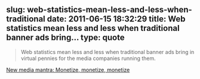 slug: web-statistics-mean-less-and-less-when-traditional
date: 2011-06-15 18:32:29
title: Web statistics mean less and less when traditional banner ads bring...
type: quote
---

> Web statistics mean less and less when traditional banner ads bring in virtual pennies for the media companies running them.

[New media mantra: Monetize, monetize, monetize](http://gigaom.com/2011/06/14/new-media-mantra-monetize-monetize-monetize/?utm_source=feedburner&utm_medium=feed&utm_campaign=Feed%3A+OmMalik+%28GigaOM%3A+Tech%29)
